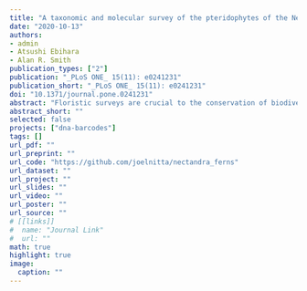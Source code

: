 ```yaml
---
title: "A taxonomic and molecular survey of the pteridophytes of the Nectandra Cloud Forest Reserve, Costa Rica"
date: "2020-10-13"
authors:
- admin
- Atsushi Ebihara
- Alan R. Smith
publication_types: ["2"]
publication: "_PLoS ONE_ 15(11): e0241231"
publication_short: "_PLoS ONE_ 15(11): e0241231"
doi: "10.1371/journal.pone.0241231"
abstract: "Floristic surveys are crucial to the conservation of biodiversity, but the vast majority of such surveys are limited to listing species names, and few take into account the evolutionary history of species. Here, we combine classical taxonomic and molecular phylogenetic (DNA barcoding) approaches to catalog the biodiversity of pteridophytes (ferns and lycophytes) of the Nectandra Cloud Forest Reserve, Costa Rica. Surveys were carried out over three field seasons (2008, 2011, and 2013), resulting in 176 species representing 69 genera and 22 families of pteridophytes. Our literature survey of protected areas in Costa Rica shows that Nectandra has an exceptionally diverse pteridophyte flora for its size. Plastid *rbcL* was selected as a DNA barcode marker and obtained for >95% of pteridophyte taxa at this site. Combined molecular and morphological analyses revealed two previously undescribed taxa that appear to be of hybrid origin. The utility of *rbcL* for species identification was assessed by calculating minimum interspecific distances and found to have a failure rate of 18%. Finally we compared the distribution of minimum interspecific *rbcL* distances with two other areas that have been the focus of pteridophyte molecular surveys: Japan and Tahiti. The comparison shows that Nectandra is more similar to Japan than Tahiti, which may reflect the biogeographic history of these floras."
abstract_short: ""
selected: false
projects: ["dna-barcodes"]
tags: []
url_pdf: ""
url_preprint: ""
url_code: "https://github.com/joelnitta/nectandra_ferns"
url_dataset: ""
url_project: ""
url_slides: ""
url_video: ""
url_poster: ""
url_source: ""
# [[links]]
#  name: "Journal Link"
#  url: ""
math: true
highlight: true
image:
  caption: ""
---
```


